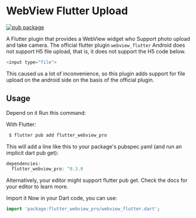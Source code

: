 # WebView Flutter Upload

[![pub package](https://img.shields.io/badge/pub-v0.3.0-orange)](https://pub.dartlang.org/packages/flutter_webview_pro)

A Flutter plugin that provides a WebView widget   who Support photo upload and take camera.
The official flutter plugin `webview_flutter` Android does not support H5 file upload, that is, it does not support the H5 code below.

```dart
<input type="file">
```

This caused us a lot of inconvenience, so this plugin adds support for file upload on the android side on the basis of the official plugin.


## Usage
Depend on it
Run this command:

With Flutter:
```dart
 $ flutter pub add flutter_webview_pro
 ```

This will add a line like this to your package's pubspec.yaml (and run an implicit dart pub get):

```dart
dependencies:
  flutter_webview_pro: ^0.3.0
  ```

Alternatively, your editor might support flutter pub get. Check the docs for your editor to learn more.

Import it
Now in your Dart code, you can use:

```dart
import 'package:flutter_webview_pro/webview_flutter.dart';
```

